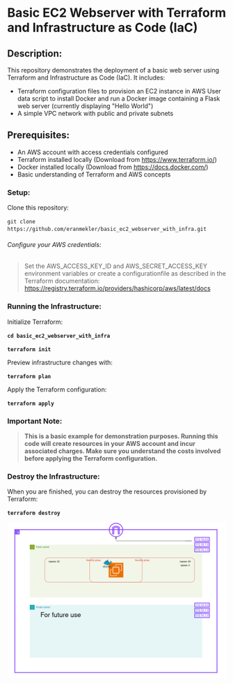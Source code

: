 

# Basic EC2 Webserver with Terraform and Infrastructure as Code (IaC)

## Description:

This repository demonstrates the deployment of a basic web server using Terraform and Infrastructure as Code (IaC). It includes:

- Terraform configuration files to provision an EC2 instance in AWS
User data script to install Docker and run a Docker image containing a Flask web server
(currently displaying "Hello World")
- A simple VPC network with public and private subnets

## Prerequisites:

- An AWS account with access credentials configured
- Terraform installed locally (Download from https://www.terraform.io/)
- Docker installed locally (Download from https://docs.docker.com/)
- Basic understanding of Terraform and AWS concepts




### Setup:

Clone this repository:

`git clone https://github.com/eranmekler/basic_ec2_webserver_with_infra.git`

###### Configure your AWS credentials:

>Set the AWS_ACCESS_KEY_ID and AWS_SECRET_ACCESS_KEY 
environment variables or create a configurationfile as described in the Terraform documentation:
https://registry.terraform.io/providers/hashicorp/aws/latest/docs

### Running the Infrastructure:

Initialize Terraform:

**`cd basic_ec2_webserver_with_infra`**

**`terraform init`**
    
Preview infrastructure changes with:

**`terraform plan`**

Apply the Terraform configuration:

**`terraform apply`**

### Important Note:

>**This is a basic example for demonstration purposes. Running this code will create resources in your AWS account and incur associated charges. Make sure you understand the costs involved before applying the Terraform configuration.**

### Destroy the Infrastructure:

When you are finished,  you can destroy the resources provisioned by Terraform:

**`terraform destroy`**

![](https://github.com/eranmekler/basic_ec2_webserver_with_infra/blob/main/basic_ec_&_vpc_config.jpg)






